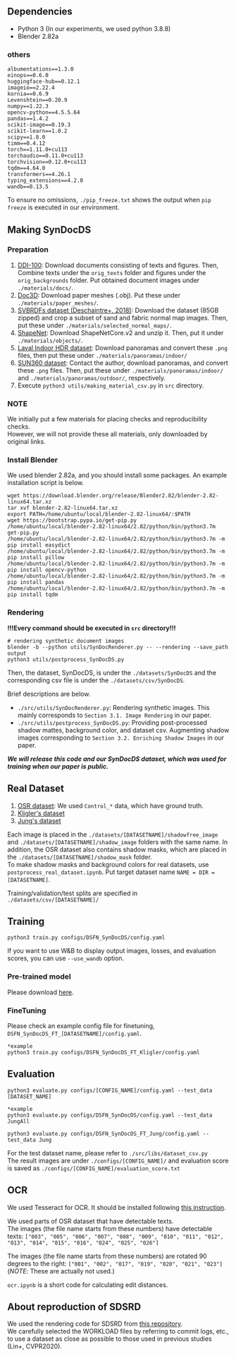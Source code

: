 ## Dependencies
* Python 3 (In our experiments, we used python 3.8.8)
* Blender 2.82a

### others
```
albumentations==1.3.0
einops==0.6.0
huggingface-hub==0.12.1
imageio==2.22.4
kornia==0.6.9
Levenshtein==0.20.9
numpy==1.22.3
opencv-python==4.5.5.64
pandas==1.4.2
scikit-image==0.19.3
scikit-learn==1.0.2
scipy==1.8.0
timm==0.4.12
torch==1.11.0+cu113
torchaudio==0.11.0+cu113
torchvision==0.12.0+cu113
tqdm==4.64.0
transformers==4.26.1
typing_extensions==4.2.0
wandb==0.13.5
```
To ensure no omissions, `./pip_freeze.txt` shows the output when `pip freeze` is executed in our environment.


## Making SynDocDS  

### Preparation
1. [DDI-100](https://github.com/machine-intelligence-laboratory/DDI-100/tree/master/dataset): Download documents consisting of texts and figures. Then, Combine texts under the `orig_texts` folder and figures under the `orig_backgrounds` folder. Put obtained document images under `./materials/docs/`.
2. [Doc3D](https://github.com/cvlab-stonybrook/doc3D-dataset): Download paper meshes (.obj). Put these under `./materials/paper_meshes/`.
3. [SVBRDFs dataset (Deschaintre+, 2018)](https://repo-sam.inria.fr/fungraph/deep-materials/): Download the dataset (85GB zipped) and crop a subset of sand and fabric normal map images. Then, put these under `./materials/selected_normal_maps/`.
4. [ShapeNet](https://shapenet.org/): Download ShapeNetCore.v2 and unzip it. Then, put it under `./materials/objects/`.
5. [Laval Indoor HDR dataset](http://indoor.hdrdb.com/): Download panoramas and convert these `.png` files, then put these under `./materials/panoramas/indoor/`
6. [SUN360 dataset](https://vision.cs.princeton.edu/projects/2012/SUN360/data/): Contact the author, download panoramas, and convert these `.png` files. Then, put these under `./materials/panoramas/indoor/` and `./materials/panoramas/outdoor/`, respectively.
7. Execute `python3 utils/making_material_csv.py` in `src` directory.  

### NOTE
We initially put a few materials for placing checks and reproducibility checks.  
However, we will not provide these all materials, only downloaded by original links.

### Install Blender
We used blender 2.82a, and you should install some packages. An example installation script is below.  
```
wget https://download.blender.org/release/Blender2.82/blender-2.82-linux64.tar.xz
tar xvf blender-2.82-linux64.tar.xz  
export PATH=/home/ubuntu/local/blender-2.82-linux64/:$PATH  
wget https://bootstrap.pypa.io/get-pip.py  
/home/ubuntu/local/blender-2.82-linux64/2.82/python/bin/python3.7m get-pip.py  
/home/ubuntu/local/blender-2.82-linux64/2.82/python/bin/python3.7m -m pip install easydict  
/home/ubuntu/local/blender-2.82-linux64/2.82/python/bin/python3.7m -m pip install pillow  
/home/ubuntu/local/blender-2.82-linux64/2.82/python/bin/python3.7m -m pip install opencv-python  
/home/ubuntu/local/blender-2.82-linux64/2.82/python/bin/python3.7m -m pip install pandas  
/home/ubuntu/local/blender-2.82-linux64/2.82/python/bin/python3.7m -m pip install tqdm  
```


### Rendering
**!!!Every command should be executed in `src` directory!!!**
```
# rendering synthetic document images
blender -b --python utils/SynDocRenderer.py -- --rendering --save_path output
python3 utils/postprocess_SynDocDS.py
```

Then, the dataset, SynDocDS, is under the `./datasets/SynDocDS` and the corresponding csv file is under the `./datasets/csv/SynDocDS`.  

Brief descriptions are below.  
* `./src/utils/SynDocRenderer.py`: Rendering synthetic images. This mainly corresponds to `Section 3.1. Image Rendering` in our paper.  
* `./src/utils/postprocess_SynDocDS.py`: Providing post-processed shadow mattes, background color, and dataset csv. Augmenting shadow images corresponding to `Section 3.2. Enriching Shadow Images` in our paper.

***We will release this code and our SynDocDS dataset, which was used for training when our paper is public.***


## Real Dataset
1. [OSR dataset](https://github.com/BingshuCV/DocumentShadowRemoval): We used `Control_*` data, which have ground truth.
2. [Kligler's dataset](https://github.com/xuhangc/Document-Enhancement-using-Visibility-Detection)
3. [Jung's dataset](https://github.com/seungjun45/Water-Filling)  

Each image is placed in the `./datasets/[DATASETNAME]/shadowfree_image` and `./datasets/[DATASETNAME]/shadow_image` folders with the same name. In addition, the OSR dataset also contains shadow masks, which are placed in the `./datasets/[DATASETNAME]/shadow_mask` folder.  
To make shadow masks and background colors for real datasets, use `postprocess_real_dataset.ipynb`. Put target dataset name `NAME = DIR = [DATASETNAME]`.

Training/validation/test splits are specified in `./datasets/csv/[DATASETNAME]/` 

## Training  
```
python3 train.py configs/DSFN_SynDocDS/config.yaml
```
If you want to use W&B to display output images, losses, and evaluation scores, you can use `--use_wandb` option.
  
### Pre-trained model
Please download [here](https://drive.google.com/file/d/1j00v2CXvyMqWcu2GQrYSurmDX5yXm0AR/view?usp=drive_link).  

### FineTuning  
Please check an example config file for finetuning, `DSFN_SynDocDS_FT_[DATASETNAME]/config.yaml`.
```
*example
python3 train.py configs/DSFN_SynDocDS_FT_Kligler/config.yaml
```

## Evaluation
```
python3 evaluate.py configs/[CONFIG_NAME]/config.yaml --test_data [DATASET_NAME]

*example
python3 evaluate.py configs/DSFN_SynDocDS/config.yaml --test_data JungAll

python3 evaluate.py configs/DSFN_SynDocDS_FT_Jung/config.yaml --test_data Jung
```
For the test dataset name, please refer to `./src/libs/dataset_csv.py`  
The result images are under `./configs/[CONFIG_NAME]/` and evaluation score is saved as `./configs/[CONFIG_NAME]/evaluation_score.txt`  


## OCR
We used Tesseract for OCR. It should be installed following [this instruction](https://github.com/tesseract-ocr/tesseract#installing-tesseract).

We used parts of OSR dataset that have detectable texts.  
The images (the file name starts from these numbers) have detectable texts: `["003", "005", "006", "007", "008", "009", "010", "011", "012", "013", "014", "015", "016", "024", "025", "026"]`  

The images (the file name starts from these numbers) are rotated 90 degrees to the right: `["001", "002", "017", "019", "020", "021", "023"]` (*NOTE*: These are actually not used.)

`ocr.ipynb` is a short code for calculating edit distances.

## About reproduction of SDSRD

We used the rendering code for SDSRD from [this repository](https://github.com/frank840306/BlenderRender).  
We carefully selected the WORKLOAD files by referring to commit logs, etc., to use a dataset as close as possible to those used in previous studies (Lin+, CVPR2020).
